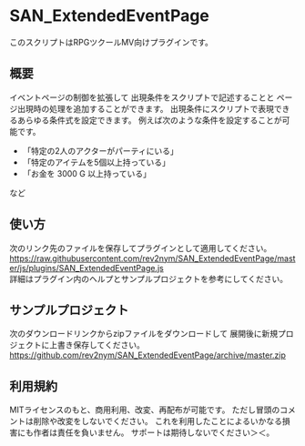 # SAN_ExtendedEventPage
このスクリプトはRPGツクールMV向けプラグインです。

## 概要
イベントページの制御を拡張して
出現条件をスクリプトで記述することと
ページ出現時の処理を追加することができます。
出現条件にスクリプトで表現できるあらゆる条件式を設定できます。
例えば次のような条件を設定することが可能です。   
- 「特定の2人のアクターがパーティにいる」   
- 「特定のアイテムを5個以上持っている」   
- 「お金を 3000 G 以上持っている」

など

## 使い方
次のリンク先のファイルを保存してプラグインとして適用してください。   
https://raw.githubusercontent.com/rev2nym/SAN_ExtendedEventPage/master/js/plugins/SAN_ExtendedEventPage.js   
詳細はプラグイン内のヘルプとサンプルプロジェクトを参考にしてください。   

## サンプルプロジェクト
次のダウンロードリンクからzipファイルをダウンロードして
展開後に新規プロジェクトに上書き保存してください。  
https://github.com/rev2nym/SAN_ExtendedEventPage/archive/master.zip   

## 利用規約
MITライセンスのもと、商用利用、改変、再配布が可能です。
ただし冒頭のコメントは削除や改変をしないでください。
これを利用したことによるいかなる損害にも作者は責任を負いません。
サポートは期待しないでください＞＜。
